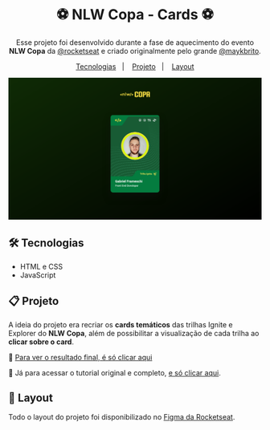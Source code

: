 <h1 align="center"> ⚽ NLW Copa - Cards ⚽ </h1>

<p align="center">
Esse projeto foi desenvolvido durante a fase de aquecimento do evento <strong>NLW Copa</strong> da <a href="https://github.com/Rocketseat" target="_blank">@rocketseat</a> e criado originalmente pelo grande <a href="https://github.com/maykbrito" target="_blank">@maykbrito</a>.
</p>

<p align="center">
  <a href="#-tecnologias">Tecnologias</a>&nbsp;&nbsp;&nbsp;|&nbsp;&nbsp;&nbsp;
  <a href="#-projeto">Projeto</a>&nbsp;&nbsp;&nbsp;|&nbsp;&nbsp;&nbsp;
  <a href="#-layout">Layout</a>
</p>

![preview](./.github/preview.png)

## 🛠️ Tecnologias
- HTML e CSS
- JavaScript

## 📋 Projeto
A ideia do projeto era recriar os **cards temáticos** das trilhas Ignite e Explorer do **NLW Copa**, além de possibilitar a visualização de cada trilha ao **clicar sobre o card**.

🔗 [Para ver o resultado final, é só clicar aqui](https://framesgabriel.github.io/nlw-copa-cards/)

🔗 Já para acessar o tutorial original e completo, [e só clicar aqui](https://www.youtube.com/watch?v=sswJisbD2CY).

## 🎨 Layout
Todo o layout do projeto foi disponibilizado no [Figma da Rocketseat](https://www.figma.com/file/cYdPXNkAEyTGi5lIJI3Adu/NLW-Copa-Card-Copy?fuid=1008739768180921995).